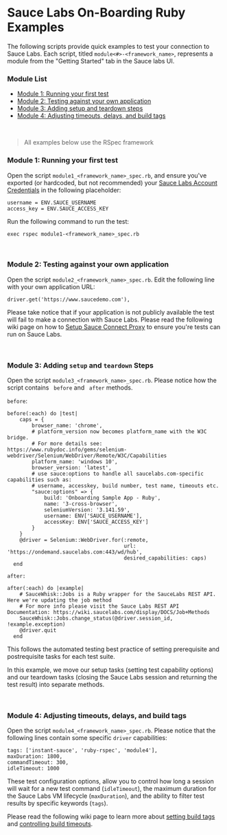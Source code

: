# Sauce Labs On-Boarding Ruby Examples

The following scripts provide quick examples to test your connection to Sauce Labs. Each script, titled `module<#>-<framework_name>`, represents a module from the "Getting Started" tab in the Sauce labs UI.

### Module List

* [Module 1: Running your first test](#module-1-running-your-first-test)
* [Module 2: Testing against your own application](#module-2-testing-against-your-own-application)
* [Module 3: Adding setup and teardown steps](#module-3-adding-setup-and-teardown-steps)
* [Module 4: Adjusting timeouts, delays, and build tags](#module-4-adjusting-timeouts-delays-and-build-tags)

<br />

> All examples below use the RSpec framework
>

### Module 1: Running your first test

Open the script `module1_<framework_name>_spec.rb`, and ensure you've exported (or hardcoded, but not recommended) your [Sauce Labs Account Credentials](https://wiki.saucelabs.com/display/DOCS/Best+Practice%3A+Use+Environment+Variables+for+Authentication+Credentials) in the following placeholder:

```
username = ENV.SAUCE_USERNAME
access_key = ENV.SAUCE_ACCESS_KEY
```

Run the following command to run the test:

```
exec rspec module1-<framework_name>_spec.rb
```

<br />

### Module 2: Testing against your own application

Open the script `module2_<framework_name>_spec.rb`. Edit the following line with your own application URL:

```
driver.get('https://www.saucedemo.com'),
```

Please take notice that if your application is not publicly available the test will fail to make a connection with Sauce Labs. Please read the following wiki page on how to [Setup Sauce Connect Proxy](https://wiki.saucelabs.com/display/DOCS/Sauce+Connect+Proxy) to ensure you're tests can run on Sauce Labs.

<br />

### Module 3: Adding `setup` and `teardown` Steps

Open the script `module3_<framework_name>_spec.rb`. Please notice how the script contains ` before` and ` after` methods.

`before`:
```
before(:each) do |test|
    caps = {
        browser_name: 'chrome',
        # platform_version now becomes platform_name with the W3C bridge.
        # For more details see: https://www.rubydoc.info/gems/selenium-webdriver/Selenium/WebDriver/Remote/W3C/Capabilities
        platform_name: 'windows 10',
        browser_version: 'latest',
        # use sauce:options to handle all saucelabs.com-specific capabilities such as:
        # username, accesskey, build number, test name, timeouts etc.
        "sauce:options" => {
            build: 'Onboarding Sample App - Ruby',
            name: '3-cross-browser',
            seleniumVersion: '3.141.59',
            username: ENV['SAUCE_USERNAME'],
            accessKey: ENV['SAUCE_ACCESS_KEY']
        }
    }
    @driver = Selenium::WebDriver.for(:remote,
                                      url: 'https://ondemand.saucelabs.com:443/wd/hub',
                                      desired_capabilities: caps)
  end
```

`after:`
```
after(:each) do |example|
    # SauceWhisk::Jobs is a Ruby wrapper for the SauceLabs REST API. Here we're updating the job method
    # For more info please visit the Sauce Labs REST API Documentation: https://wiki.saucelabs.com/display/DOCS/Job+Methods
    SauceWhisk::Jobs.change_status(@driver.session_id, !example.exception)
    @driver.quit
  end
```

This follows the automated testing best practice of setting prerequisite and postrequisite tasks for each test suite. 

In this example, we move our setup tasks (setting test capability options) and our teardown tasks (closing the Sauce Labs session and returning the test result) into separate methods.

<br />

### Module 4: Adjusting timeouts, delays, and build tags

Open the script `module4_<framework_name>_spec.rb`. Please notice that the following lines contain some specific `driver` capabilities:

```
tags: ['instant-sauce', 'ruby-rspec', 'module4'],
maxDuration: 1800,
commandTimeout: 300,
idleTimeout: 1000
```

These test configuration options, allow you to control how long a session will wait for a new test command (`idleTimeout`), the maximum duration for the Sauce Labs VM lifecycle  (`maxDuration`), and the ability to filter test results by specific keywords (`tags`). 

Please read the following wiki page to learn more about [setting build tags](https://wiki.saucelabs.com/display/DOCSDEV/Best+Practice%3A+Use+Build+IDs%2C+Tags%2C+and+Names+to+Identify+Your+Tests) and [controlling build timeouts](https://wiki.saucelabs.com/display/DOCS/Test+Configuration+Options#TestConfigurationOptions-MaximumTestDuration).